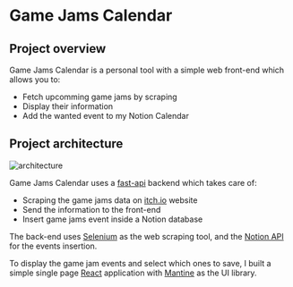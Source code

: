 # Game Jams Calendar

## Project overview
Game Jams Calendar is a personal tool with a simple web front-end which allows you to:
- Fetch upcomming game jams by scraping
- Display their information
- Add the wanted event to my Notion Calendar

## Project architecture

![architecture](https://cdn.discordapp.com/attachments/808748311574085653/1081294748377153627/gjc-architecture.png)

Game Jams Calendar uses a [fast-api](https://fastapi.tiangolo.com/) backend which takes care of:
- Scraping the game jams data on [itch.io](https://itch.io/) website
- Send the information to the front-end
- Insert game jams event inside a Notion database

The back-end uses [Selenium](https://www.selenium.dev/) as the web scraping tool, and the [Notion API](https://developers.notion.com/) for the events insertion.

To display the game jam events and select which ones to save, I built a simple single page [React](https://reactjs.org/) application with [Mantine](https://mantine.dev/) as the UI library.
